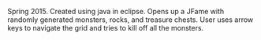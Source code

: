 Spring 2015. Created using java in eclipse. Opens up a JFame with randomly generated monsters, rocks, and treasure chests. User uses arrow keys to navigate the grid and tries to kill off all the monsters.

